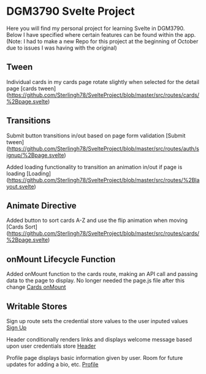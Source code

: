 # DGM3790 Svelte Project

Here you will find my personal project for learning Svelte in DGM3790. Below I have specified where certain features can be found within the app.
(Note: I had to make a new Repo for this project at the beginning of October due to issues I was having with the original)

## Tween

Individual cards in my cards page rotate slightly when selected for the detail page [cards tween] (https://github.com/Sterlingh78/SvelteProject/blob/master/src/routes/cards/%2Bpage.svelte)

## Transitions

Submit button transitions in/out based on page form validation [Submit tween] (https://github.com/Sterlingh78/SvelteProject/blob/master/src/routes/auth/signup/%2Bpage.svelte)

Added loading functionality to transition an animation in/out if page is loading [Loading] (https://github.com/Sterlingh78/SvelteProject/blob/master/src/routes/%2Blayout.svelte)

## Animate Directive

Added button to sort cards A-Z and use the flip animation when moving [Cards Sort] (https://github.com/Sterlingh78/SvelteProject/blob/master/src/routes/cards/%2Bpage.svelte)

## onMount Lifecycle Function

Added onMount function to the cards route, making an API call and passing data to the page to display. No longer needed the page.js file after this change [Cards onMount](https://github.com/Sterlingh78/SvelteProject/blob/master/src/routes/cards/%2Bpage.svelte)

## Writable Stores

Sign up route sets the credential store values to the user inputed values [Sign Up](https://github.com/Sterlingh78/SvelteProject/blob/master/src/routes/auth/signup/%2Bpage.svelte)

Header conditionally renders links and displays welcome message based upon user credentials store [Header](https://github.com/Sterlingh78/SvelteProject/blob/master/src/lib/components/header/Header.svelte)

Profile page displays basic information given by user. Room for future updates for adding a bio, etc. [Profile](https://github.com/Sterlingh78/SvelteProject/blob/master/src/routes/profile/%2Bpage.svelte)
